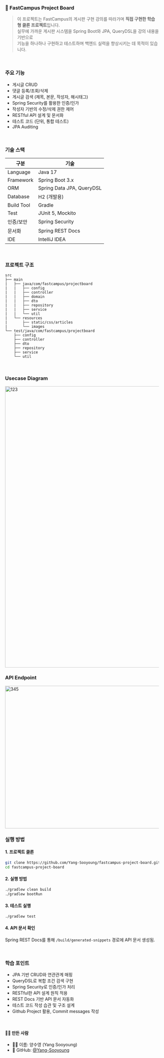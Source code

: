 ### 📆 FastCampus Project Board

> 이 프로젝트는 FastCampus의 게시판 구현 강의를 따라가며 **직접 구현한 학습형 클론 프로젝트**입니다.  
> 실무에 가까운 게시판 시스템을 Spring Boot와 JPA, QueryDSL을 강의 내용을 기반으로\
> 기능을 하나하나 구현하고 테스트하며 백엔드 실력을 향상시키는 데 목적이 있습니다.


<br/>

### 주요 기능

- 게시글 CRUD
- 댓글 등록/조회/삭제
- 게시글 검색 (제목, 본문, 작성자, 해시태그)
- Spring Security를 활용한 인증/인가
- 작성자 기반의 수정/삭제 권한 제어
- RESTful API 설계 및 문서화
- 테스트 코드 (단위, 통합 테스트)
- JPA Auditing

<br/>

### 기술 스택

| 구분 | 기술 |
|------|------|
| Language | Java 17 |
| Framework | Spring Boot 3.x |
| ORM | Spring Data JPA, QueryDSL |
| Database | H2 (개발용) |
| Build Tool | Gradle |
| Test | JUnit 5, Mockito |
| 인증/보안 | Spring Security |
| 문서화 | Spring REST Docs |
| IDE | IntelliJ IDEA |

<br/>

### 프로젝트 구조

```
src
├── main
|   ├── java/com/fastcampus/projectboard
|   |   ├── config
|   |   ├── controller
|   |   ├── domain
|   |   ├── dto
|   |   ├── repository
|   |   ├── service
|   |   └── util
|   └── resources
|       ├── static/css/articles
|       └── images
└── test/java/com/fastcampus/projectboard
    ├── config
    ├── controller
    ├── dto
    ├── repository
    ├── service
    └── util
```

<br/>

### Usecase Diagram
<img width="1060" height="921" alt="123" src="https://github.com/user-attachments/assets/8116d2d1-04be-44a3-99c8-8219946d043e" />
<br/>

### API Endpoint
<img width="954" height="467" alt="345" src="https://github.com/user-attachments/assets/03cf4106-1542-4fb7-8069-12d8693f2f8e" />

### 실행 방법

#### 1. 프로젝트 클론

```bash
git clone https://github.com/Yang-Sooyoung/fastcampus-project-board.git
cd fastcampus-project-board
````

#### 2. 실행 방법

```bash
./gradlew clean build
./gradlew bootRun
```

#### 3. 테스트 실행

```bash
./gradlew test
```

#### 4. API 문서 확인

Spring REST Docs를 통해 `/build/generated-snippets` 경로에 API 문서 생성됨.

<br/>

### 학습 포인트

* JPA 기반 CRUD와 연관관계 매핑
* QueryDSL로 복합 조건 검색 구현
* Spring Security로 인증/인가 처리
* RESTful한 API 설계 원칙 적용
* REST Docs 기반 API 문서 자동화
* 테스트 코드 작성 습관 및 구조 설계
* Github Project 활용, Commit messages 작성

</br>

#### 🙋‍♀️ 만든 사람

- 👩‍💻 이름: 양수영 (Yang Sooyoung)
- 🔗 GitHub: [@Yang-Sooyoung](https://github.com/Yang-Sooyoung)

<br/>

